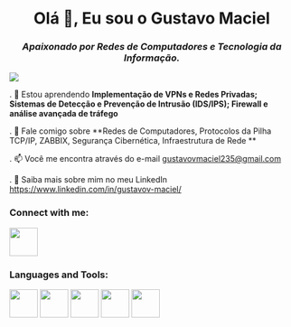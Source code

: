 <div align="center">
  <h1>Olá 👋, Eu sou o Gustavo Maciel</h1>  
</div>

<div align="center">
  <em><h3>Apaixonado por Redes de Computadores e Tecnologia da Informação.</h3></em>
</div>

![](https://komarev.com/ghpvc/?username=gustavo-v-maciel)

. 🌱 Estou aprendendo **Implementação de VPNs e Redes Privadas; Sistemas de Detecção e Prevenção de Intrusão (IDS/IPS); Firewall e análise avançada de tráfego**

. 💬 Fale comigo sobre **Redes de Computadores, Protocolos da Pilha TCP/IP, ZABBIX, Segurança Cibernética, Infraestrutura de Rede **

. 📫 Você me encontra através do e-mail gustavovmaciel235@gmail.com

. 📄 Saiba mais sobre mim no meu LinkedIn https://www.linkedin.com/in/gustavov-maciel/

### Connect with me:
<a href="https://www.linkedin.com/in/gustavov-maciel/">
  <img width="50" height="50" src="https://cdn.jsdelivr.net/gh/devicons/devicon/icons/linkedin/linkedin-original.svg" />
</a>

### Languages and Tools:

<div display="inline">
  <img width="50" height="50" src="https://cdn.jsdelivr.net/gh/devicons/devicon@latest/icons/python/python-original-wordmark.svg" />
  <img width="50" height="50" src="https://cdn.jsdelivr.net/gh/devicons/devicon/icons/c/c-original.svg" /> 
  <img width="50" height="50" src="https://cdn.jsdelivr.net/gh/devicons/devicon/icons/git/git-plain-wordmark.svg" /> 
  <img width="50" height="50" src="https://cdn.jsdelivr.net/gh/devicons/devicon/icons/mysql/mysql-original-wordmark.svg" />   
  <img width="50" height="50" src="https://cdn.jsdelivr.net/gh/devicons/devicon@latest/icons/microsoftsqlserver/microsoftsqlserver-plain-wordmark.svg" />  
</div>
